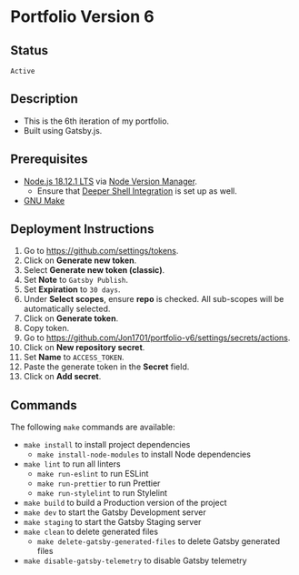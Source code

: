 # Portfolio Version 6

## Status

`Active`

## Description

- This is the 6th iteration of my portfolio.
- Built using Gatsby.js.

## Prerequisites

- [Node.js 18.12.1 LTS](https://nodejs.org/) via [Node Version Manager](https://github.com/nvm-sh/nvm).
  - Ensure that [Deeper Shell Integration](https://github.com/nvm-sh/nvm#deeper-shell-integration) is set up as well.
- [GNU Make](https://www.gnu.org/software/make/)

## Deployment Instructions

1. Go to https://github.com/settings/tokens.
2. Click on **Generate new token**.
3. Select **Generate new token (classic)**.
4. Set **Note** to `Gatsby Publish`.
5. Set **Expiration** to `30 days`.
6. Under **Select scopes**, ensure **repo** is checked. All sub-scopes will be automatically selected.
7. Click on **Generate token**.
8. Copy token.
9. Go to https://github.com/Jon1701/portfolio-v6/settings/secrets/actions.
10. Click on **New repository secret**.
11. Set **Name** to `ACCESS_TOKEN`.
12. Paste the generate token in the **Secret** field.
13. Click on **Add secret**.

## Commands

The following `make` commands are available:

- `make install` to install project dependencies
  - `make install-node-modules` to install Node dependencies
- `make lint` to run all linters
  - `make run-eslint` to run ESLint
  - `make run-prettier` to run Prettier
  - `make run-stylelint` to run Stylelint
- `make build` to build a Production version of the project
- `make dev` to start the Gatsby Development server
- `make staging` to start the Gatsby Staging server
- `make clean` to delete generated files
  - `make delete-gatsby-generated-files` to delete Gatsby generated files
- `make disable-gatsby-telemetry` to disable Gatsby telemetry
